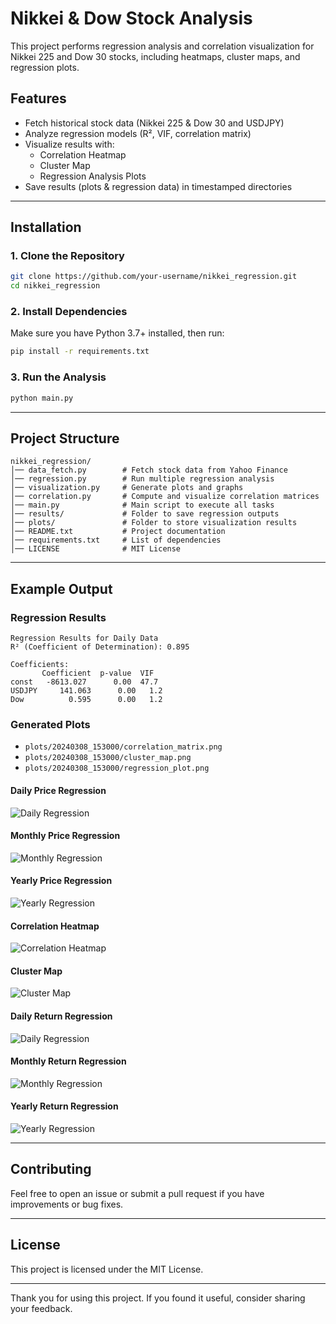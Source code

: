 # Nikkei & Dow Stock Analysis

This project performs regression analysis and correlation visualization for Nikkei 225 and Dow 30 stocks, including heatmaps, cluster maps, and regression plots.

## Features
- Fetch historical stock data (Nikkei 225 & Dow 30 and USDJPY)
- Analyze regression models (R², VIF, correlation matrix)
- Visualize results with:
  - Correlation Heatmap
  - Cluster Map
  - Regression Analysis Plots
- Save results (plots & regression data) in timestamped directories

---

## Installation

### 1. Clone the Repository
```sh
git clone https://github.com/your-username/nikkei_regression.git
cd nikkei_regression
```

### 2. Install Dependencies
Make sure you have Python 3.7+ installed, then run:
```sh
pip install -r requirements.txt
```

### 3. Run the Analysis
```sh
python main.py
```

---

## Project Structure
```
nikkei_regression/
│── data_fetch.py        # Fetch stock data from Yahoo Finance
│── regression.py        # Run multiple regression analysis
│── visualization.py     # Generate plots and graphs
│── correlation.py       # Compute and visualize correlation matrices
│── main.py              # Main script to execute all tasks
│── results/             # Folder to save regression outputs
│── plots/               # Folder to store visualization results
│── README.txt           # Project documentation
│── requirements.txt     # List of dependencies
│── LICENSE              # MIT License
```

---

## Example Output

### Regression Results
```
Regression Results for Daily Data
R² (Coefficient of Determination): 0.895

Coefficients:
       Coefficient  p-value  VIF
const   -8613.027      0.00  47.7
USDJPY     141.063      0.00   1.2
Dow          0.595      0.00   1.2
```

### Generated Plots
- `plots/20240308_153000/correlation_matrix.png`
- `plots/20240308_153000/cluster_map.png`
- `plots/20240308_153000/regression_plot.png`

#### Daily Price Regression
![Daily Regression](https://github.com/jnishimoto/nikkei_regression/blob/main/plots/20250309_1245/Daily_chart.png?raw=true)

#### Monthly Price Regression
![Monthly Regression](https://github.com/jnishimoto/nikkei_regression/blob/main/plots/20250309_1245/Monthly_chart.png?raw=true)

#### Yearly Price Regression
![Yearly Regression](https://github.com/jnishimoto/nikkei_regression/blob/main/plots/20250309_1245/Yearly_chart.png?raw=true)

#### Correlation Heatmap
![Correlation Heatmap](https://github.com/jnishimoto/nikkei_regression/blob/main/plots/20250309_1245/correlation_matrix.png?raw=true)

#### Cluster Map
![Cluster Map](https://github.com/jnishimoto/nikkei_regression/blob/main/plots/20250309_1245/cluster_map.png?raw=true)

#### Daily Return Regression
![Daily Regression](https://github.com/jnishimoto/nikkei_regression/blob/main/plots/20250316_1159/Daily%20Returns_chart.png?raw=true)

#### Monthly Return Regression
![Monthly Regression](https://github.com/jnishimoto/nikkei_regression/blob/main/plots/20250316_1159/Monthly%20Returns_chart.png?raw=true)

#### Yearly Return Regression
![Yearly Regression](https://github.com/jnishimoto/nikkei_regression/blob/main/plots/20250316_1159/Yearly%20Returns_chart.png?raw=true)

---

## Contributing
Feel free to open an issue or submit a pull request if you have improvements or bug fixes.

---

## License
This project is licensed under the MIT License.

---

Thank you for using this project. If you found it useful, consider sharing your feedback.
